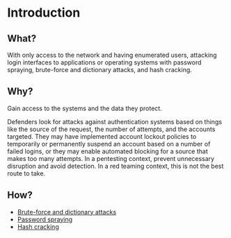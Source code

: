 # Introduction

## What?

With only access to the network and having enumerated users, attacking login interfaces to applications or 
operating systems with password spraying, brute-force and dictionary attacks, and hash cracking.

## Why?

Gain access to the systems and the data they protect.

Defenders look for attacks against authentication systems based on things like the source of the request, 
the number of attempts, and the accounts targeted. They may have implemented account lockout policies
to temporarily or permanently suspend an account based on a number of failed logins, or they may enable 
automated blocking for a source that makes too many attempts. In a pentesting context, prevent unnecessary disruption 
and avoid detection. In a red teaming context, this is not the best route to take.

## How?

* [Brute-force and dictionary attacks](brute-force.md)
* [Password spraying](password-spraying.md)
* [Hash cracking](hash-cracking.md)

